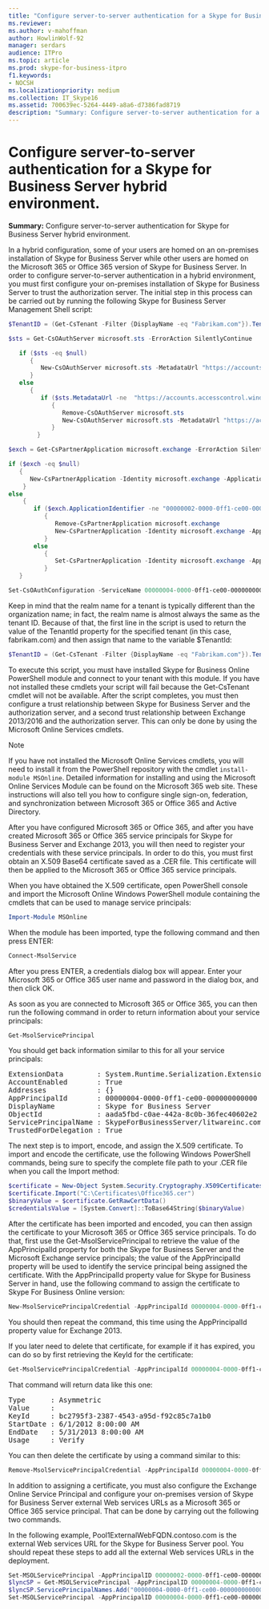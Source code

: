 ```yaml
---
title: "Configure server-to-server authentication for a Skype for Business Server hybrid environment"
ms.reviewer: 
ms.author: v-mahoffman
author: HowlinWolf-92
manager: serdars
audience: ITPro
ms.topic: article
ms.prod: skype-for-business-itpro
f1.keywords:
- NOCSH
ms.localizationpriority: medium
ms.collection: IT_Skype16
ms.assetid: 700639ec-5264-4449-a8a6-d7386fad8719
description: "Summary: Configure server-to-server authentication for a Skype for Business Server hybrid environment."
---
```


# Configure server-to-server authentication for a Skype for Business Server hybrid environment.

**Summary:** Configure server-to-server authentication for Skype for Business Server hybrid environment.

In a hybrid configuration, some of your users are homed on an on-premises installation of Skype for Business Server while other users are homed on the Microsoft 365 or Office 365 version of Skype for Business Server. In order to configure server-to-server authentication in a hybrid environment, you must first configure your on-premises installation of Skype for Business Server to trust the authorization server. The initial step in this process can be carried out by running the following Skype for Business Server Management Shell script:

```PowerShell
$TenantID = (Get-CsTenant -Filter {DisplayName -eq "Fabrikam.com"}).TenantId

$sts = Get-CsOAuthServer microsoft.sts -ErrorAction SilentlyContinue

   if ($sts -eq $null)
      {
         New-CsOAuthServer microsoft.sts -MetadataUrl "https://accounts.accesscontrol.windows.net/$TenantId/metadata/json/1"
      }
   else
      {
         if ($sts.MetadataUrl -ne  "https://accounts.accesscontrol.windows.net/$TenantId/metadata/json/1")
            {
               Remove-CsOAuthServer microsoft.sts
               New-CsOAuthServer microsoft.sts -MetadataUrl "https://accounts.accesscontrol.windows.net/$TenantId/metadata/json/1"
            }
        }

$exch = Get-CsPartnerApplication microsoft.exchange -ErrorAction SilentlyContinue

if ($exch -eq $null)
   {
      New-CsPartnerApplication -Identity microsoft.exchange -ApplicationIdentifier 00000002-0000-0ff1-ce00-000000000000 -ApplicationTrustLevel Full -UseOAuthServer
    }
else
    {
       if ($exch.ApplicationIdentifier -ne "00000002-0000-0ff1-ce00-000000000000")
          {
             Remove-CsPartnerApplication microsoft.exchange
             New-CsPartnerApplication -Identity microsoft.exchange -ApplicationIdentifier 00000002-0000-0ff1-ce00-000000000000 -ApplicationTrustLevel Full -UseOAuthServer 
          }
       else
          {
             Set-CsPartnerApplication -Identity microsoft.exchange -ApplicationTrustLevel Full -UseOAuthServer
          }
   }

Set-CsOAuthConfiguration -ServiceName 00000004-0000-0ff1-ce00-000000000000
```

Keep in mind that the realm name for a tenant is typically different than the organization name; in fact, the realm name is almost always the same as the tenant ID. Because of that, the first line in the script is used to return the value of the TenantId property for the specified tenant (in this case, fabrikam.com) and then assign that name to the variable $TenantId:

```PowerShell
$TenantID = (Get-CsTenant -Filter {DisplayName -eq "Fabrikam.com"}).TenantId
```

To execute this script, you must have installed Skype for Business Online PowerShell module and connect to your tenant with this module. If you have not installed these cmdlets your script will fail because the Get-CsTenant cmdlet will not be available. After the script completes, you must then configure a trust relationship between Skype for Business Server and the authorization server, and a second trust relationship between Exchange 2013/2016 and the authorization server. This can only be done by using the Microsoft Online Services cmdlets.

> [!NOTE]
> If you have not installed the Microsoft Online Services cmdlets, you will need to install it from the PowerShell repository with the cmdlet `install-module MSOnline`. Detailed information for installing and using the Microsoft Online Services Module can be found on the Microsoft 365 web site. These instructions will also tell you how to configure single sign-on, federation, and synchronization between Microsoft 365 or Office 365 and Active Directory. 



After you have configured Microsoft 365 or Office 365, and after you have created Microsoft 365 or Office 365 service principals for Skype for Business Server and Exchange 2013, you will then need to register your credentials with these service principals. In order to do this, you must first obtain an X.509 Base64 certificate saved as a .CER file. This certificate will then be applied to the Microsoft 365 or Office 365 service principals.

When you have obtained the X.509 certificate, open PowerShell console and import the Microsoft Online Windows PowerShell module containing the cmdlets that can be used to manage service principals:

```PowerShell
Import-Module MSOnline
```

When the module has been imported, type the following command and then press ENTER:

```PowerShell
Connect-MsolService
```

After you press ENTER, a credentials dialog box will appear. Enter your Microsoft 365 or Office 365 user name and password in the dialog box, and then click OK.

As soon as you are connected to Microsoft 365 or Office 365, you can then run the following command in order to return information about your service principals:

```PowerShell
Get-MsolServicePrincipal
```

You should get back information similar to this for all your service principals:

<pre>
ExtensionData        : System.Runtime.Serialization.ExtensionDataObject
AccountEnabled       : True
Addresses            : {}
AppPrincipalId       : 00000004-0000-0ff1-ce00-000000000000
DisplayName          : Skype for Business Server
ObjectId             : aada5fbd-c0ae-442a-8c0b-36fec40602e2
ServicePrincipalName : SkypeForBusinessServer/litwareinc.com
TrustedForDelegation : True
</pre>

The next step is to import, encode, and assign the X.509 certificate. To import and encode the certificate, use the following Windows PowerShell commands, being sure to specify the complete file path to your .CER file when you call the Import method:

```PowerShell
$certificate = New-Object System.Security.Cryptography.X509Certificates.X509Certificate
$certificate.Import("C:\Certificates\Office365.cer")
$binaryValue = $certificate.GetRawCertData()
$credentialsValue = [System.Convert]::ToBase64String($binaryValue) 
```

After the certificate has been imported and encoded, you can then assign the certificate to your Microsoft 365 or Office 365 service principals. To do that, first use the Get-MsolServicePrincipal to retrieve the value of the AppPrincipalId property for both the Skype for Business Server and the Microsoft Exchange service principals; the value of the AppPrincipalId property will be used to identify the service principal being assigned the certificate. With the AppPrincipalId property value for Skype for Business Server in hand, use the following command to assign the certificate to Skype For Business Online version:

```PowerShell
New-MsolServicePrincipalCredential -AppPrincipalId 00000004-0000-0ff1-ce00-000000000000 -Type Asymmetric -Usage Verify -Value $credentialsValue 
```

You should then repeat the command, this time using the AppPrincipalId property value for Exchange 2013.

If you later need to delete that certificate, for example if it has expired, you can do so by first retrieving the KeyId for the certificate:

```PowerShell
Get-MsolServicePrincipalCredential -AppPrincipalId 00000004-0000-0ff1-ce00-000000000000
```

That command will return data like this one:

<pre>
Type      : Asymmetric
Value     : 
KeyId     : bc2795f3-2387-4543-a95d-f92c85c7a1b0
StartDate : 6/1/2012 8:00:00 AM
EndDate   : 5/31/2013 8:00:00 AM
Usage     : Verify
</pre>

You can then delete the certificate by using a command similar to this:

```PowerShell
Remove-MsolServicePrincipalCredential -AppPrincipalId 00000004-0000-0ff1-ce00-000000000000 -KeyId bc2795f3-2387-4543-a95d-f92c85c7a1b0
```

In addition to assigning a certificate, you must also configure the Exchange Online Service Principal and configure your on-premises version of Skype for Business Server external Web services URLs as a Microsoft 365 or Office 365 service principal. That can be done by carrying out the following two commands. 

In the following example, Pool1ExternalWebFQDN.contoso.com is the external Web services URL for the Skype for Business Server pool. You should repeat these steps to add all the external Web services URLs in the deployment.

```PowerShell
Set-MSOLServicePrincipal -AppPrincipalID 00000002-0000-0ff1-ce00-000000000000 -AccountEnabled $true
$lyncSP = Get-MSOLServicePrincipal -AppPrincipalID 00000004-0000-0ff1-ce00-000000000000
$lyncSP.ServicePrincipalNames.Add("00000004-0000-0ff1-ce00-000000000000/Pool1ExternalWebFQDN.contoso.com")
Set-MSOLServicePrincipal -AppPrincipalID 00000004-0000-0ff1-ce00-000000000000 -ServicePrincipalNames $lyncSP.ServicePrincipalNames
```
